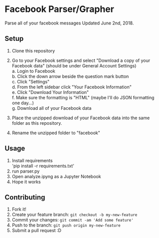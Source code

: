 # Facebook Parser/Grapher
Parse all of your facebook messages
Updated June 2nd, 2018.

## Setup
1. Clone this repository
2. Go to your Facebook settings and select "Download a copy of your Facebook data" (should be under General Account Settings)  
  a. Login to Facebook  
  b. Click the down arrow beside the question mark button  
  c. Click "Settings"  
  d. From the left sidebar click "Your Facebook Information"  
  e. Click "Download Your Information"  
  f. Make sure the formatting is "HTML" (maybe I'll do JSON formatting one day...)  
  g. Download all of your Facebook data  
  
3. Place the unzipped download of your Facebook data into the same folder as this repository.  
4. Rename the unzipped folder to "facebook"  

## Usage
1. Install requirements  
  'pip install -r requirements.txt'
2. run parser.py  
3. Open analyze.ipyng as a Jupyter Notebook 
3. Hope it works

## Contributing
1. Fork it!
2. Create your feature branch: `git checkout -b my-new-feature`
3. Commit your changes: `git commit -am 'Add some feature'`
4. Push to the branch: `git push origin my-new-feature`
5. Submit a pull request :D

